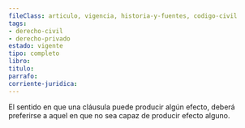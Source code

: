 ```yaml
---
fileClass: articulo, vigencia, historia-y-fuentes, codigo-civil
tags:
- derecho-civil
- derecho-privado
estado: vigente
tipo: completo
libro:
titulo:
parrafo:
corriente-juridica:
---
```

El sentido en que una cláusula puede producir algún efecto, deberá preferirse a aquel en que no sea capaz de producir efecto alguno.